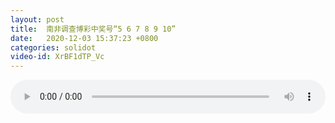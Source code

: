 ```yaml
---
layout: post
title:  南非调查博彩中奖号“5 6 7 8 9 10”
date:   2020-12-03 15:37:23 +0800
categories: solidot
video-id: XrBF1dTP_Vc
---
```


<audio src="/assets/5bba4920a4652d5e3b3312ff8f8ab0bc.mp3" style="width: 100%;" controls></audio>

